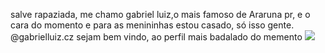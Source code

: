 salve rapaziada, me chamo gabriel luiz,o mais famoso de Araruna pr, e o cara do momento e para as menininhas estou casado, só isso gente. @gabrielluiz.cz sejam bem vindo, ao perfil mais badalado do memento 
![](https://media1.tenor.com/m/MpTy4knnxe8AAAAd/lebron-james-king-james.gif)

